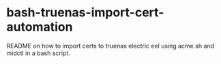 # bash-truenas-import-cert-automation
README on how to import certs to truenas electric eel using acme.sh and midctl in a bash script.

